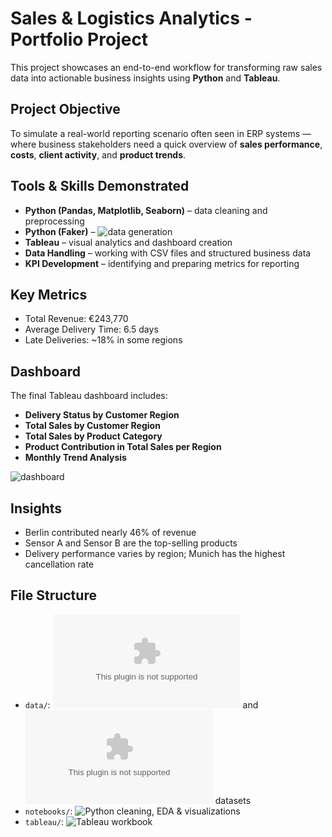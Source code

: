 # Sales & Logistics Analytics - Portfolio Project

This project showcases an end-to-end workflow for transforming raw sales data into actionable business insights using **Python** and **Tableau**.

## Project Objective

To simulate a real-world reporting scenario often seen in ERP systems — where business stakeholders need a quick overview of **sales performance**, **costs**, **client activity**, and **product trends**.

## Tools & Skills Demonstrated

- **Python (Pandas, Matplotlib, Seaborn)** – data cleaning and preprocessing
- **Python (Faker)** – ![data generation](https://github.com/IzaKam13/Portfolio-1_Sales-Logistics_Python-Tableau-Dashboard/blob/main/notebooks/creating_dummy_data.ipynb)
- **Tableau** – visual analytics and dashboard creation
- **Data Handling** – working with CSV files and structured business data
- **KPI Development** – identifying and preparing metrics for reporting

## Key Metrics

- Total Revenue: €243,770
- Average Delivery Time: 6.5 days
- Late Deliveries: ~18% in some regions

## Dashboard

The final Tableau dashboard includes:

- **Delivery Status by Customer Region**
- **Total Sales by Customer Region**
- **Total Sales by Product Category**
- **Product Contribution in Total Sales per Region**
- **Monthly Trend Analysis**  


![dashboard](https://github.com/IzaKam13/Portfolio-1_Sales-Logistics_Python-Tableau-Dashboard/blob/main/dashboard/Project_1_dashboard.png)

## Insights

- Berlin contributed nearly 46% of revenue
- Sensor A and Sensor B are the top-selling products
- Delivery performance varies by region; Munich has the highest cancellation rate

## File Structure

- `data/`: ![Raw](https://github.com/IzaKam13/Portfolio-1_Sales-Logistics_Python-Tableau-Dashboard/blob/main/data/raw_sales_logistics_data.csv) and ![cleaned](https://github.com/IzaKam13/Portfolio-1_Sales-Logistics_Python-Tableau-Dashboard/blob/main/data/sales_logistics_data_clean.csv) datasets
- `notebooks/`: ![Python cleaning, EDA & visualizations](https://github.com/IzaKam13/Portfolio-1_Sales-Logistics_Python-Tableau-Dashboard/blob/main/notebooks/Project_1.ipynb)
- `tableau/`: ![Tableau](https://github.com/IzaKam13/Portfolio-1_Sales-Logistics_Python-Tableau-Dashboard/blob/main/tableau/Project_1.twb) workbook 
